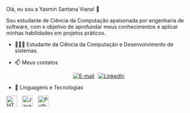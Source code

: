 Olá, eu sou a Yasmin Santana Viana! 👋

Sou estudante de Ciência da Computação apaixonada por engenharia de software, com o objetivo de aprofundar meus conhecimentos e aplicar minhas habilidades em projetos práticos.

- 👩🏻‍💻 Estudante da Ciência da Computação e Desenvolvimento de sistemas.

- 📫 Meus contatos

    <p align="left">
<div class="badges" style="display: flex; justify-content: center; gap: 10px;">
  <!-- E-mail -->
  <a href="mailto:ysaintviana@gmail.com">
    <img 
      alt="E-mail" 
      title="Envie-me um e-mail" 
      src="https://img.shields.io/badge/Email-D14836?style=for-the-badge&logo=gmail&logoColor=white"
    />
  </a>
  <!-- LinkedIn -->
  <a href="https://www.linkedin.com/in/yasmin-santana-viana-139188300" target="_blank" rel="noopener noreferrer">
    <img 
      alt="LinkedIn" 
      title="De uma olhada no meu LinkedIn" 
      src="https://img.shields.io/badge/LinkedIn-0077B5?style=for-the-badge&logo=linkedin&logoColor=white"
    />
  </a>
</div>

- 🤖 Linguagens e Tecnologias

<img 
    align="left" 
    alt="HTML"
    title="HTML" 
    width="30px" 
    style="padding-right: 10px;" 
    src="https://cdn.jsdelivr.net/gh/devicons/devicon@latest/icons/html5/html5-original.svg" 
/>

<img 
    align="left" 
    alt="JavaScript" 
    title="JavaScript"
    width="30px" 
    style="padding-right: 10px;" 
    src="https://cdn.jsdelivr.net/gh/devicons/devicon@latest/icons/javascript/javascript-original.svg" 
/>

<img 
    align="left" 
    alt="Python" 
    title="Python"
    width="30px" 
    style="padding-right: 10px;" 
    src="https://cdn.jsdelivr.net/gh/devicons/devicon@latest/icons/python/python-original.svg" 
/>

<br/>
<br/>
